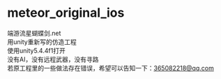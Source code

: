 # meteor_original_ios</br>
端游流星蝴蝶剑.net</br>用unity重新写的仿造工程</br>
使用unity5.4.4f1打开</br>
没有AI，没有远程武器，没有寻路</br>
若原工程里的一些做法存在错误，希望可以告知一下：365082218@qq.com</br>
